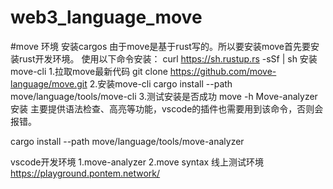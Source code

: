 <!--
 * @Author: 章红平
 * @Date: 2023-05-15 09:52:33
 * @LastEditors: 章红平
 * @LastEditTime: 2023-05-15 14:21:57
 * @FilePath: \web3_language_move\README.md
 * @Description: 描述
-->
# web3_language_move
<!-- https://learnblockchain.cn/article/5285 -->
#move 环境
安装cargos
由于move是基于rust写的。所以要安装move首先要安装rust开发环境。
使用以下命令安装：
curl https://sh.rustup.rs -sSf | sh
安装move-cli
1.拉取move最新代码
 git clone https://github.com/move-language/move.git
2.安装move-cli
cargo install --path move/language/tools/move-cli
3.测试安装是否成功
move -h
Move-analyzer安装
主要提供语法检查、高亮等功能，vscode的插件也需要用到该命令，否则会报错。

cargo install --path move/language/tools/move-analyzer

vscode开发环境
1.move-analyzer
2.move syntax
线上测试环境
https://playground.pontem.network/